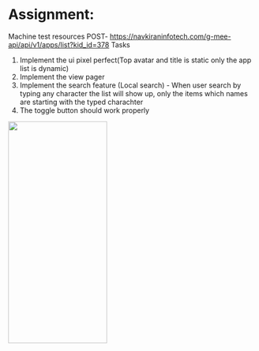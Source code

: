 # Assignment:
Machine test resources
POST- https://navkiraninfotech.com/g-mee-api/api/v1/apps/list?kid_id=378
Tasks 
1. Implement the ui pixel perfect(Top avatar and title is static only the app list is dynamic)
2. Implement the view pager 
3. Implement the search feature (Local search) - When user search by typing any character the list will show up, only the items which names are starting with the typed charachter
4. The toggle button should work properly
 
<img src="https://github.com/user-attachments/assets/04ceab0e-e956-47f8-b02f-9bb35ca087cf" width="200" height="450" />



